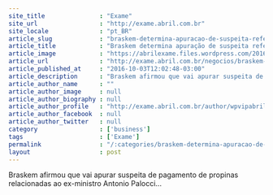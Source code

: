 ```yaml
---
site_title               : "Exame"
site_url                 : "http://exame.abril.com.br"
site_locale              : "pt_BR"
article_slug             : "braskem-determina-apuracao-de-suspeita-referente-a-palocci"
article_title            : "Braskem determina apuração de suspeita referente a Palocci"
article_image            : "https://abrilexame.files.wordpress.com/2016/10/size_960_16_9_nova-braskem-ok-jpg.jpg?quality=70&strip=all&w=960"
article_url              : "http://exame.abril.com.br/negocios/braskem-determina-apuracao-de-suspeita-referente-a-palocci/"
article_published_at     : "2016-10-03T12:02:48-03:00"
article_description      : "Braskem afirmou que vai apurar suspeita de pagamento de propinas relacionadas ao ex-ministro Antonio Palocci..."
article_author_name      : ""
article_author_image     : null
article_author_biography : null
article_author_profile   : "http://exame.abril.com.br/author/wpvipabril/"
article_author_facebook  : null
article_author_twitter   : null
category                 : ['business']
tags                     : ['Exame']
permalink                : "/:categories/braskem-determina-apuracao-de-suspeita-referente-a-palocci/"
layout                   : post
---
```


Braskem afirmou que vai apurar suspeita de pagamento de propinas relacionadas ao ex-ministro Antonio Palocci...
